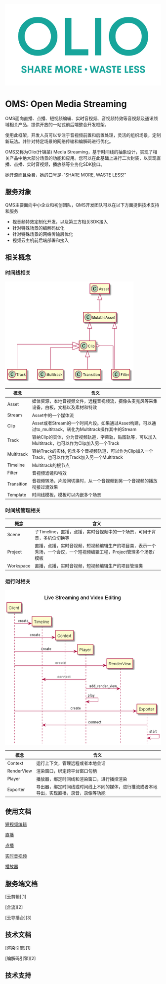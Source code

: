 ![olio](/images/olio_log.png "logo")

# OMS: Open Media Streaming

OMS面向直播、点播、短视频编辑、实时音视频、音视频特效等音视频及通讯领域相关产品，提供开放的一站式前后端整合开发框架。

使用此框架，开发人员可以专注于音视频前置和后置处理，灵活的组织场景，定制新玩法。并针对特定场景的网络传输和编解码进行优化。

OMS又称为Olio(什锦菜) Media Streaming，基于时间线的抽象设计，实现了相关产品中绝大部分场景的功能和应用。您可以在此基础上进行二次封装，以实现直播、点播、实时音视频，播放器等业务化SDK接口。

她开源而且免费，她的口号是-"SHARE MORE, WASTE LESS!"

## 服务对象

QMS主要面向中小企业和初创团队，QMS开发团队可以在以下方面提供技术支持和服务

- 视音频特效定制化开发，以及第三方相关SDK接入
- 针对特殊场景的编解码优化
- 针对特殊场景的网络传输层优化
- 视频云主机前后端部署和接入

## 相关概念

### 时间线相关

![类图](/images/uml_class_assets.png "类图")

|概念 | 含义    |
|-----|---------| 
|Asset| 媒体资源，本地音视频文件，远程音视频流，摄像头麦克风等采集设备，白板，文档以及素材和特效      |
|Stream | Asset中的一个媒体流 |
|Clip | Asset或者Stream的一个时间片段。如果通过Asset构建，可以通过to_multitrack，转化为Multitrack操作其中的Stream |
|Track| 容纳Clip的实体，分为音视频轨道，字幕轨，贴图轨等，可以加入Multitrack，也可以作为Clip加入另一个Track   |
|Multitrack| 容纳Track的实体, 包含多个音视频轨道，可以作为Clip加入一个Track，也可以作为Track加入另一个Multitrack    |
|Timeline| Multitrack的根节点    |
|Filter| 音视频滤镜和特效        |
|Transition| 音视频转场，片段间切换时，从一个音视频到另一个音视频的播放衔接过渡效果 |
|Template| 时间线模板，模板可以内嵌多个场景 |

### 时间线管理相关

|概念 | 含义    |
|-----|---------| 
|Scene| 子Timeline，直播，点播，实时音视频中的一个场景，可用于背景，多机位切换等 |
|Project| 直播，点播，实时音视频，短视频编辑生产的项目类，表示一个秀场，一个会议，一个短视频编辑工程，Project管理多个场景/模板 |
|Workspace| 直播，点播，实时音视频，短视频编辑生产的项目管理类 |

### 运行时相关

![序列图](/images/uml_seq_context.png "序列图")

|概念 | 含义    |
|-----|---------| 
|Context| 运行上下文，管理远程或者本地会话        |
|RenderView| 渲染窗口，绑定跨平台窗口句柄        |
|Player| 播放器，绑定时间线和渲染窗口，进行播控渲染     |
|Exporter| 导出器，绑定时间线或时间线上不同的媒体，进行推流或者本地导出，实现直播，录音，录像等功能  |

## 使用文档

[短视频编辑](AVEDITING.md)

[直播](LIVESTREAMING.md)

[点播](VOD.md)

[实时音视频](RTC.md)

[播放器](PLAYER.md)

## 服务端文档

[云剪辑][1]

[合流][2]

[云导播台][3]

## 技术文档

[渲染引擎][1]

[编解码引擎][2]

## 技术支持



